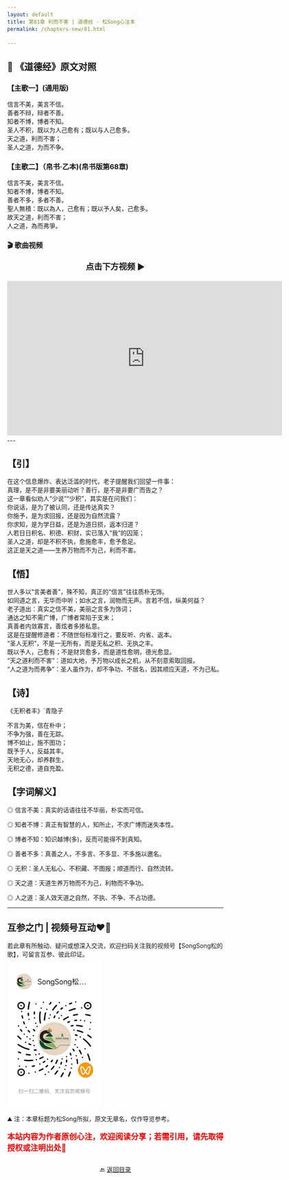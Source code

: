```yaml
---
layout: default
title: 第81章 利而不害 | 道德经 · 松Song心注本
permalink: /chapters-new/81.html

---
```


## 📜 《道德经》原文对照
### 【主歌一】(通用版) 
信言不美，美言不信。<br>
善者不辩，辩者不善。<br>
知者不博，博者不知。<br>
圣人不积，既以为人己愈有；既以与人己愈多。<br>
  天之道，利而不害；<br>
圣人之道，为而不争。<br>

### 【主歌二】（帛书·乙本)(帛书版第68章)
信言不美，美言不信。<br>
知者不博，博者不知。<br>
善者不多，多者不善。<br>
聖人無積：既以為人，己愈有；既以予人矣，己愈多。<br>
故天之道，利而不害；<br>
人之道，為而弗爭。<br>

### 🎬 歌曲视频
<p style="text-align:center; font-size:1.2rem; font-weight:bold;">
  点击下方视频 ▶️
</p>

<iframe
  src="https://streamable.com/e/uprmom"
  width="640"
  height="360"
  frameborder="0"
  allowfullscreen
  loading="lazy">
</iframe>
---

## 【引】
在这个信息爆炸、表达泛滥的时代，老子提醒我们回望一件事：<br>
真理，是不是非要美丽动听？善行，是不是非要广而告之？<br>
这一章看似劝人“少说”“少积”，其实是在问我们：<br>
你说话，是为了被认同，还是传达真实？<br>
你施予，是为求回报，还是因为自然流露？<br>
你求知，是为学日益，还是为道日损，返本归道？ <br>
人若日日积名、积德、积财，实已落入“我”的囚笼；<br>
圣人之道，却是不积不执，愈施愈丰，愈予愈足。<br>
这正是天之道——生养万物而不为己，利而不害。<br>

## 【悟】
世人多以“言美者善”，殊不知，真正的“信言”往往质朴无饰。<br>
如同道之言，无华而中听；如水之言，润物而无声。言若不信，纵美何益？<br>
老子道出：真实之信不美，美丽之言多为饰词；<br>
通达之知不需广博，广博者常陷于支末；<br>
真善者内敛寡言，善炫者多掺私意。<br>
这是在提醒修道者：不随世俗标准行之，要反听、内省、返本。<br>
“圣人无积”，不是一无所有，而是无私之积、无执之丰。<br>
既以予人，己愈有；不是财货愈多，而是道性愈明，德光愈显。<br>
“天之道利而不害”：道如大地，予万物以成长之机，从不刻意索取回报。<br>
“人之道为而弗争”：圣人虽作为，却不争功、不居名，因其顺应天道，不为己私。<br>

## 【诗】
《无积者丰》`青隐子<br>

不言为美，信在朴中；<br>
不争为强，善在无踪。<br>
博不如止，施不图功；<br>
既予于人，反益其丰。<br>
天地无心，却养群生，<br>
无积之德，道自充盈。<br>

## 【字词解义】

◎ 信言不美：真实的话语往往不华丽，朴实而可信。<br>

◎ 知者不博：真正有智慧的人，知所止，不求广博而迷失本性。<br>

◎ 博者不知：知识越博(多)，反而可能得不到真知。<br>

◎ 善者不多：真善之人，不多言、不多显、不多施以邀名。<br>

◎ 无积：圣人无私心、不积藏、不图报；顺道而行、自然流转。<br>

◎ 天之道：天道生养万物而不为己，利物而不争功。<br>

◎ 人之道：圣人效天道之自然，不执、不争、不占功德。<br>

---
##  互参之门 | 视频号互动❤️🤝

若此章有所触动、疑问或想深入交流，欢迎扫码关注我的视频号【SongSong松的歌】，可留言互参、彼此印证。<br>
<img src="../img/qrcode_songsong.jpg" alt="扫码进入视频号" width="220">

⛰️ 注：本章标题为松Song所拟，原文无章名，仅作导览参考。<br>
<p style="color:red; font-size:18px; font-weight:bold;">
本站内容为作者原创心注，欢迎阅读分享；若需引用，请先取得授权或注明出处🙏
</p>

<p style="text-align:center; margin-top:2em;">
  🔙 <a href="{{ '/' | relative_url }}#catalog">返回目录</a>
</p>

